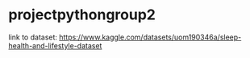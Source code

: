 # projectpythongroup2

link to dataset:
https://www.kaggle.com/datasets/uom190346a/sleep-health-and-lifestyle-dataset
